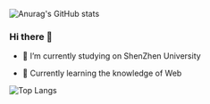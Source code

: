 ![Anurag's GitHub stats](https://github-readme-stats.vercel.app/api?username=CcCJeaz&theme=nightowl&include_all_commits=true)

### Hi there 👋

- 🔭 I’m currently studying on ShenZhen University

- 🌱 Currently learning the knowledge of Web

  <!--

  *👯 I’m looking to collaborate on ...

  *🤔 I’m looking for help with ...

  *💬 Ask me about ...

  *📫 How to reach me: ...

  *😄 Pronouns: ...

  *⚡ Fun fact: ...

  -->

![Top Langs](https://github-readme-stats.vercel.app/api/top-langs/?username=CcCJeaz&layout=compact&hide_title=true&card_width=900&bg_color)